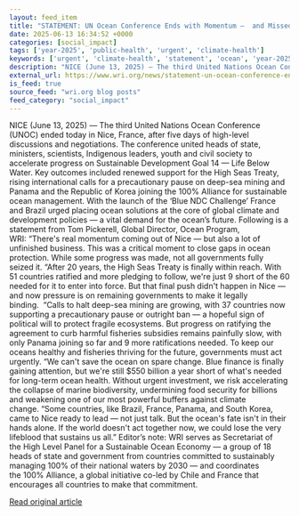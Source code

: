 ```yaml
---
layout: feed_item
title: "STATEMENT: UN Ocean Conference Ends with Momentum —  and Missed Chances to Protect the Ocean"
date: 2025-06-13 16:34:52 +0000
categories: [social_impact]
tags: ['year-2025', 'public-health', 'urgent', 'climate-health']
keywords: ['urgent', 'climate-health', 'statement', 'ocean', 'year-2025', 'public-health', 'conference']
description: "NICE (June 13, 2025) — The third United Nations Ocean Conference (UNOC) ended today in Nice, France, after five days of high-level discussions and negotiations"
external_url: https://www.wri.org/news/statement-un-ocean-conference-ends-momentum-and-missed-chances-protect-ocean
is_feed: true
source_feed: "wri.org blog posts"
feed_category: "social_impact"
---
```


NICE (June 13, 2025) — The third United Nations Ocean Conference (UNOC) ended today in Nice, France, after five days of high-level discussions and negotiations. The conference united heads of state, ministers, scientists, Indigenous leaders, youth and civil society to accelerate progress on Sustainable Development Goal 14 — Life Below Water.&nbsp;Key outcomes included renewed support for the High Seas Treaty, rising international calls for a precautionary pause on deep-sea mining and Panama and the Republic of Korea joining the 100% Alliance for sustainable ocean management. With the launch of the ‘Blue NDC Challenge’ France and Brazil urged placing ocean solutions at the core of global climate and development policies — a vital demand for the ocean’s future.&nbsp;Following is a statement from Tom Pickerell, Global Director, Ocean Program, WRI:&nbsp;“There's real momentum coming out of Nice — but also a lot of unfinished business. This was a critical moment to close gaps in ocean protection. While some progress was made, not all governments fully seized it.&nbsp;“After 20 years, the High Seas Treaty is finally within reach. With 51 countries ratified and more pledging to follow, we're just 9 short of the 60 needed for it to enter into force. But that final push didn't happen in Nice — and now pressure is on remaining governments to make it legally binding.&nbsp;&nbsp;“Calls to halt deep-sea mining are growing, with 37 countries now supporting a precautionary pause or outright ban — a hopeful sign of political will to protect fragile ecosystems. But progress on ratifying the agreement to curb harmful fisheries subsidies remains painfully slow, with only Panama joining so far and 9 more ratifications needed. To keep our oceans healthy and fisheries thriving for the future, governments must act urgently.&nbsp;“We can't save the ocean on spare change. Blue finance is finally gaining attention, but we're still $550 billion a year short of what's needed for long-term ocean health. Without urgent investment, we risk accelerating the collapse of marine biodiversity, undermining food security for billions and weakening one of our most powerful buffers against climate change.&nbsp;“Some countries, like Brazil, France, Panama, and South Korea, came to Nice ready to lead — not just talk. But the ocean's fate isn't in their hands alone. If the world doesn't act together now, we could lose the very lifeblood that sustains us all.”&nbsp;Editor’s note: WRI serves as Secretariat of the&nbsp;High Level Panel for a Sustainable Ocean Economy — a group of 18 heads of state and government from countries committed to sustainably managing 100% of their national waters by 2030 — and coordinates the&nbsp;100% Alliance, a global initiative co-led by Chile and France that encourages all countries to make that commitment.&nbsp;

[Read original article](https://www.wri.org/news/statement-un-ocean-conference-ends-momentum-and-missed-chances-protect-ocean)
